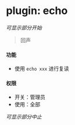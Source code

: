 # plugin: echo

*可显示部分开始*

> 回声

#### 功能

- 使用 `echo xxx` 进行复读

#### 权限

- 开关：管理员
- 使用：全部

*可显示部分中止*
